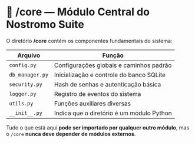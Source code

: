 # 📘 /core — Módulo Central do Nostromo Suite

O diretório **/core** contém os componentes fundamentais do sistema:

| Arquivo | Função |
|----------|--------|
| `config.py` | Configurações globais e caminhos padrão |
| `db_manager.py` | Inicialização e controle do banco SQLite |
| `security.py` | Hash de senhas e autenticação básica |
| `logger.py` | Registro de eventos do sistema |
| `utils.py` | Funções auxiliares diversas |
| `__init__.py` | Indica que o diretório é um módulo Python |

Tudo o que está aqui **pode ser importado por qualquer outro módulo**, mas o `/core` **nunca deve depender de módulos externos**.
